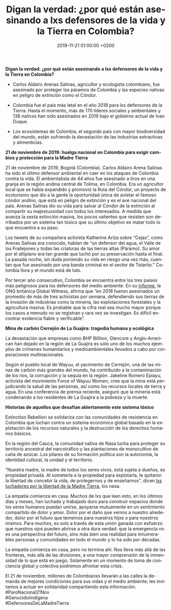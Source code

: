 ﻿---
layout: page-small-width
lang: es
title: "Digan la verdad: ¿por qué están asesinando a lxs defensores de la vida y la Tierra en Colombia?"
slug: columbia-defenders
date: 2019-11-21 01:00:00 +0200
categories:
  - blog
published: true
image: /assets/img/blog/2019/11/21/columbia.jpg
header-class: "bg-black text-light-gray"
banner: 
---

**Digan la verdad: ¿por qué están asesinando a lxs defensores de la vida y la Tierra en Colombia?**

-   Carlos Aldairo Arenas Salinas, agricultor y ecologista colombiano, fue asesinado por proteger los páramos de Colombia y las especies nativas en peligro de extinción como el Cóndor.
    
-   Colombia fue el país más letal en el año 2018 para lxs defensores de la Tierra. Hasta el momento, más de 170 líderes sociales y ambientales y 136 nativxs han sido asesinadxs en 2019 bajo el gobierno actual de Ivan Duque.

-   Los ecosistemas de Colombia, el segundo país con mayor biodiversidad del mundo, están sufriendo la devastación de las industrias extractivas y alimenticias.
    

**21 de noviembre de 2019: huelga nacional en Colombia para exigir cambios y protección para la Madre Tierra**

21 de noviembre de 2019, Bogotá (Colombia). Carlos Aldairo Arena Salinas ha sido el último defensor ambiental en caer en los ataques de Colombia contra la vida. El ambientalista de 44 años fue asesinado a tiros en una granja en la región andina central de Tolima, en Colombia. Era un agricultor local que se había expandido y promovió la Ruta del Cóndor, un proyecto de ecoturismo que dio a la gente la oportunidad única de avistar el famoso cóndor andino, que está en peligro de extinción y es el ave nacional del país. Arenas Salinas dio su vida para salvar al Cóndor de la extinción al compartir su majestuosidad con todos los interesados. A medida que avanza la sexta extinción masiva, los pocos valientes que resisten son derribados por un sistema tan tóxico que su último objetivo es matar todo lo que encuentra a su paso.

Los tweets de su compañera activista Katherine Ariza sobre “Cejas”, como Arenas Salinas era conocido, hablan de “un defensor del agua, el Valle de los Frailejones y todas las criaturas de las tierras altas (Páramo). Su amor por el altiplano era tan grande que luchó por su preservación hasta el final. La pasada noche, sin duda poniendo su vida en riesgo una vez más, cuentan que fue asesinado por una banda criminal en el sector de Totarito." Colombia llora y el mundo está de luto.

Por tercer año consecutivo, Colombia se encuentra entre los tres países más peligrosos para los defensores del medio ambiente. En su [informe](https://www.globalwitness.org/en/about-us/annual-reviews/), la ONG británica Global Witness, afirma que “en 2018 fueron asesinados un promedio de más de tres activistas por semana, defendiendo sus tierras de la invasión de industrias como la minería, las explotaciones forestales y la agricultura masiva. Es probable que la cifra real sea mucho mayor porque los casos a menudo no se registran y rara vez se investigan. Es difícil encontrar evidencia fiable y verificable”.

**Mina de carbón Cerrejón de La Guajira: tragedia humana y ecológica**

La devastación que empresas como BHP Billiton, Glencore y Anglo-American han dejado en la región de La Guajira es sólo uno de los muchos ejemplos de crímenes humanitarios y medioambientales llevados a cabo por corporaciones multinacionales.

Según el pueblo local de Wayuu, el yacimiento de Cerrejón, una de las minas de carbón más grandes del mundo, ha contribuido a la contaminación de los ríos, la corrupción y la sequía en la región. Jakeline Romero Epiayu, activista del movimiento Force of Wayuu Women, cree que la mina está perjudicando la salud de las personas, así como los recursos locales de tierra y agua. En una conferencia de prensa reciente, aseguró que la minería está condenando a los residentes de La Guajira a la pobreza y la muerte.

**Historias de aquellos que desafían abiertamente este sistema tóxico**

Extinction Rebellion se solidariza con las comunidades de resistencia en Colombia que luchan contra un sistema económico global basado en la explotación de los recursos naturales y la destrucción de los derechos humanos básicos.

En la región del Cauca, la comunidad nativa de Nasa lucha para proteger su territorio ancestral del narcotráfico y las plantaciones de monocultivo de caña de azúcar. Los pilares de su formación política son la autonomía, la identidad cultural, la unidad y el territorio.

“Nuestra madre, la madre de todos los seres vivos, está sujeta a dueños, es propiedad privada. Al someterla a la propiedad para explotarla, le quitaron la libertad de concebir la vida, de protegernos y de enseñarnos", dicen  [lxs luchadores por la libertad de la Madre Tierra](https://liberaciondelamadretierra.org/), los nasa.

La empatía comienza en casa. Muchos de lxs que leen esto, en los últimos días y meses, han luchado y trabajado duro para construir espacios donde los seres humanos puedan unirse, apoyarse mutuamente en un sentimiento compartido de dolor y amor. Dolor por el daño que vemos a nuestro alrededor, dolor por el futuro que tememos para nuestrxs hijxs o para nosotrxs mismxs. Para muchxs, es solo a través de esta unión ganada con esfuerzo que nuestros ojos pueden abrirse a otra dura verdad: que la emergencia no es una perspectiva del futuro, sino más bien una realidad para innumerables personas y comunidades en todo el mundo y lo ha sido por décadas.

La empatía comienza en casa, pero no termina ahí. Nos lleva más allá de las fronteras, más allá de las divisiones, a una mayor comprensión de la inmensidad de lo que está en juego. Solamente en un momento de toma de conciencia global y colectiva podremos afrontar esta crisis.

El 21 de noviembre, millones de Colombianxs llevarán a las calles la demanda de mejores condiciones para sus vidas y el medio ambiente; les invitamos a actuar en solidaridad compartiendo esta información. 
#ParoNacional21Nov  
#GenocidioIndígena  
#DefensoresDeLaMadreTierra
